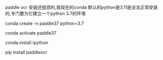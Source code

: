 paddle ocr 安装还挺烦的,我现在的conda 默认的python是3.11是没法正常安装的,专门要为它建立一个python 3.7的环境

conda create -n paddle37 python=3.7

conda activate paddle37

conda install ipython

pip install paddleocr

